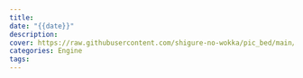 ```yaml
---
title: 
date: "{{date}}"
description: 
cover: https://raw.githubusercontent.com/shigure-no-wokka/pic_bed/main/imgs/family_engine.jpg
categories: Engine
tags:
---
```



<!--more-->
